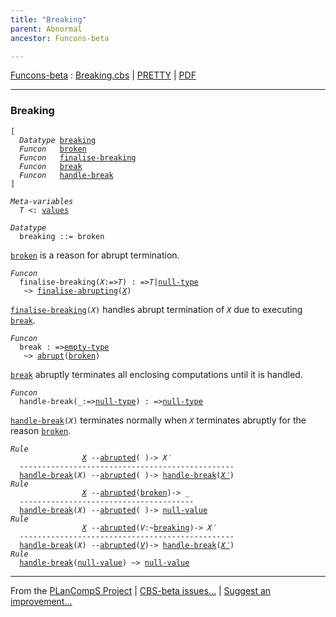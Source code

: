 ```yaml
---
title: "Breaking"
parent: Abnormal
ancestor: Funcons-beta

---
```


[Funcons-beta] : [Breaking.cbs] \| [PRETTY] \| [PDF]


----
### Breaking

<div class="highlighter-rouge"><pre class="highlight"><code>[
  <i class="keyword">Datatype</i> <span class="name"><a href="#Name_breaking">breaking</a></span>
  <i class="keyword">Funcon</i>   <span class="name"><a href="#Name_broken">broken</a></span>
  <i class="keyword">Funcon</i>   <span class="name"><a href="#Name_finalise-breaking">finalise-breaking</a></span>
  <i class="keyword">Funcon</i>   <span class="name"><a href="#Name_break">break</a></span>
  <i class="keyword">Funcon</i>   <span class="name"><a href="#Name_handle-break">handle-break</a></span>
]</code></pre></div>



<div class="highlighter-rouge"><pre class="highlight"><code><i class="keyword">Meta-variables</i>
  <span id="PartVariable_T"><i class="var">T</i></span> <: <span class="name"><a href="../../../Values/Value-Types/index.html#Name_values">values</a></span></code></pre></div>



<div class="highlighter-rouge"><pre class="highlight"><code><i class="keyword">Datatype</i>
  <span class="name"><span id="Name_breaking">breaking</span></span> ::= <span id="Name_broken">broken</span></code></pre></div>

  <code><span class="name"><a href="#Name_broken">broken</a></span></code> is a reason for abrupt termination.



<div class="highlighter-rouge"><pre class="highlight"><code><i class="keyword">Funcon</i>
  <span class="name"><span id="Name_finalise-breaking">finalise-breaking</span></span>(<span id="Variable77_X"><i class="var">X</i></span>:=><span id="Variable82_T"><i class="var">T</i></span>) : =><span id="Variable97_T"><i class="var">T</i></span>|<span class="name"><a href="../../../Values/Primitive/Null/index.html#Name_null-type">null-type</a></span>
   ~> <span class="name"><a href="../Abrupting/index.html#Name_finalise-abrupting">finalise-abrupting</a></span>(<a href="#Variable77_X"><i class="var">X</i></a>)</code></pre></div>


  <code><span class="name"><a href="#Name_finalise-breaking">finalise-breaking</a></span>(<i class="var">X</i>)</code> handles abrupt termination of <code><i class="var">X</i></code> due to executing
  <code><span class="name"><a href="#Name_break">break</a></span></code>.



<div class="highlighter-rouge"><pre class="highlight"><code><i class="keyword">Funcon</i>
  <span class="name"><span id="Name_break">break</span></span> : =><span class="name"><a href="../../../Values/Value-Types/index.html#Name_empty-type">empty-type</a></span>
   ~> <span class="name"><a href="../Abrupting/index.html#Name_abrupt">abrupt</a></span>(<span class="name"><a href="#Name_broken">broken</a></span>)</code></pre></div>


  <code><span class="name"><a href="#Name_break">break</a></span></code> abruptly terminates all enclosing computations until it is handled.



<div class="highlighter-rouge"><pre class="highlight"><code><i class="keyword">Funcon</i>
  <span class="name"><span id="Name_handle-break">handle-break</span></span>(_:=><span class="name"><a href="../../../Values/Primitive/Null/index.html#Name_null-type">null-type</a></span>) : =><span class="name"><a href="../../../Values/Primitive/Null/index.html#Name_null-type">null-type</a></span></code></pre></div>

  <code><span class="name"><a href="#Name_handle-break">handle-break</a></span>(<i class="var">X</i>)</code> terminates normally when <code><i class="var">X</i></code> terminates abruptly for the
  reason <code><span class="name"><a href="#Name_broken">broken</a></span></code>.

<div class="highlighter-rouge"><pre class="highlight"><code><i class="keyword">Rule</i>
                <a href="#Variable308_X"><i class="var">X</i></a> --<span class="ent-name"><a href="../Abrupting/index.html#Name_abrupted">abrupted</a></span>( )-> <span id="Variable295_X'"><i class="var">X&prime;</i></span>
  ------------------------------------------------
  <span class="name"><a href="#Name_handle-break">handle-break</a></span>(<span id="Variable308_X"><i class="var">X</i></span>) --<span class="ent-name"><a href="../Abrupting/index.html#Name_abrupted">abrupted</a></span>( )-> <span class="name"><a href="#Name_handle-break">handle-break</a></span>(<a href="#Variable295_X'"><i class="var">X&prime;</i></a>)
<i class="keyword">Rule</i>
                <a href="#Variable383_X"><i class="var">X</i></a> --<span class="ent-name"><a href="../Abrupting/index.html#Name_abrupted">abrupted</a></span>(<span class="name"><a href="#Name_broken">broken</a></span>)-> _
  ---------------------------------------
  <span class="name"><a href="#Name_handle-break">handle-break</a></span>(<span id="Variable383_X"><i class="var">X</i></span>) --<span class="ent-name"><a href="../Abrupting/index.html#Name_abrupted">abrupted</a></span>( )-> <span class="name"><a href="../../../Values/Primitive/Null/index.html#Name_null-value">null-value</a></span>
<i class="keyword">Rule</i>
                <a href="#Variable456_X"><i class="var">X</i></a> --<span class="ent-name"><a href="../Abrupting/index.html#Name_abrupted">abrupted</a></span>(<span id="Variable422_V"><i class="var">V</i></span>:~<span class="name"><a href="#Name_breaking">breaking</a></span>)-> <span id="Variable443_X'"><i class="var">X&prime;</i></span>
  ------------------------------------------------
  <span class="name"><a href="#Name_handle-break">handle-break</a></span>(<span id="Variable456_X"><i class="var">X</i></span>) --<span class="ent-name"><a href="../Abrupting/index.html#Name_abrupted">abrupted</a></span>(<a href="#Variable422_V"><i class="var">V</i></a>)-> <span class="name"><a href="#Name_handle-break">handle-break</a></span>(<a href="#Variable443_X'"><i class="var">X&prime;</i></a>)
<i class="keyword">Rule</i>
  <span class="name"><a href="#Name_handle-break">handle-break</a></span>(<span class="name"><a href="../../../Values/Primitive/Null/index.html#Name_null-value">null-value</a></span>) ~> <span class="name"><a href="../../../Values/Primitive/Null/index.html#Name_null-value">null-value</a></span></code></pre></div>



[Funcons-beta]: /CBS-beta/docs/Funcons-beta
  "FUNCONS-BETA"
[Unstable-Funcons-beta]: /CBS-beta/docs/Unstable-Funcons-beta
  "UNSTABLE-FUNCONS-BETA"
[Languages-beta]: /CBS-beta/docs/Languages-beta
  "LANGUAGES-BETA"
[Unstable-Languages-beta]: /CBS-beta/docs/Unstable-Languages-beta
  "UNSTABLE-LANGUAGES-BETA"
[CBS-beta]: /CBS-beta
  "CBS-BETA"
[Breaking.cbs]: https://github.com/plancomps/CBS-beta/blob/math/Funcons-beta/Computations/Abnormal/Breaking/Breaking.cbs
  "CBS SOURCE FILE ON GITHUB"
[PLAIN]: /CBS-beta/docs/Funcons-beta/Computations/Abnormal/Breaking
  "CBS SOURCE WEB PAGE"
[PRETTY]: /CBS-beta/math/Funcons-beta/Computations/Abnormal/Breaking
  "CBS-KATEX WEB PAGE"
[PDF]: /CBS-beta/math/Funcons-beta/Computations/Abnormal/Breaking/Breaking.pdf
  "CBS-LATEX PDF FILE"
[PLanCompS Project]: https://plancomps.github.io
  "PROGRAMMING LANGUAGE COMPONENTS AND SPECIFICATIONS PROJECT HOME PAGE"

____

From the [PLanCompS Project] | [CBS-beta issues...] | [Suggest an improvement...]

[CBS-beta issues...]: https://github.com/plancomps/CBS-beta/issues
   "CBS-BETA ISSUE REPORTS ON GITHUB"
 [Suggest an improvement...]: mailto:plancomps@gmail.com?Subject=CBS-beta%20-%20comment&Body=Re%3A%20CBS-beta%20specification%20at%20Computations/Abnormal/Breaking/Breaking.cbs%0A%0AComment/Query/Issue/Suggestion%3A%0A%0A%0ASignature%3A%0A
   "GENERATE AN EMAIL TEMPLATE"
